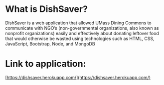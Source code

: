 # What is DishSaver?
DishSaver is a web application that allowed UMass Dining Commons to communicate with NGO’s (non-governmental organizations, also known as nonprofit organizations) easily and effectively about donating leftover food that would otherwise be wasted using technologies such as HTML, CSS, JavaScript, Bootstrap, Node, and MongoDB

# Link to application: 
[https://dishsaver.herokuapp.com/](https://dishsaver.herokuapp.com/)
